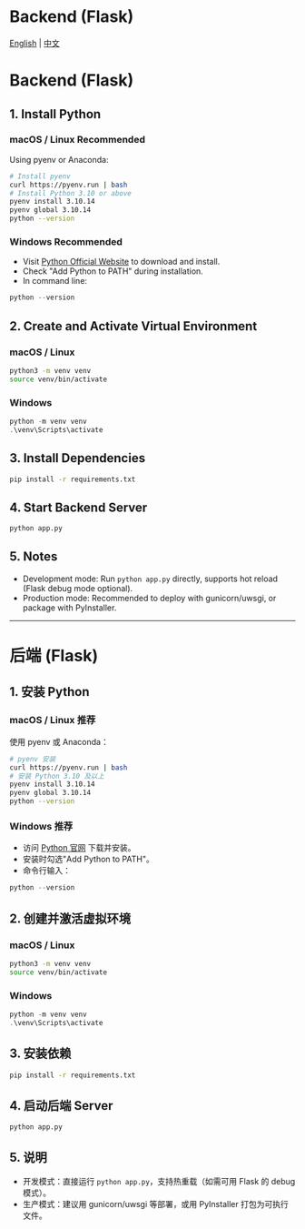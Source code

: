 # Backend (Flask)

[English](#english) | [中文](#chinese)

<a name="english"></a>
# Backend (Flask)

## 1. Install Python

### macOS / Linux Recommended

Using pyenv or Anaconda:

```bash
# Install pyenv
curl https://pyenv.run | bash
# Install Python 3.10 or above
pyenv install 3.10.14
pyenv global 3.10.14
python --version
```

### Windows Recommended

- Visit [Python Official Website](https://www.python.org/downloads/) to download and install.
- Check "Add Python to PATH" during installation.
- In command line:

```powershell
python --version
```

## 2. Create and Activate Virtual Environment

### macOS / Linux
```bash
python3 -m venv venv
source venv/bin/activate
```

### Windows
```powershell
python -m venv venv
.\venv\Scripts\activate
```

## 3. Install Dependencies

```bash
pip install -r requirements.txt
```

## 4. Start Backend Server

```bash
python app.py
```

## 5. Notes
- Development mode: Run `python app.py` directly, supports hot reload (Flask debug mode optional).
- Production mode: Recommended to deploy with gunicorn/uwsgi, or package with PyInstaller.

---

<a name="chinese"></a>
# 后端 (Flask)

## 1. 安装 Python

### macOS / Linux 推荐

使用 pyenv 或 Anaconda：

```bash
# pyenv 安装
curl https://pyenv.run | bash
# 安装 Python 3.10 及以上
pyenv install 3.10.14
pyenv global 3.10.14
python --version
```

### Windows 推荐

- 访问 [Python 官网](https://www.python.org/downloads/) 下载并安装。
- 安装时勾选"Add Python to PATH"。
- 命令行输入：

```powershell
python --version
```

## 2. 创建并激活虚拟环境

### macOS / Linux
```bash
python3 -m venv venv
source venv/bin/activate
```

### Windows
```powershell
python -m venv venv
.\venv\Scripts\activate
```

## 3. 安装依赖

```bash
pip install -r requirements.txt
```

## 4. 启动后端 Server

```bash
python app.py
```

## 5. 说明
- 开发模式：直接运行 `python app.py`，支持热重载（如需可用 Flask 的 debug 模式）。
- 生产模式：建议用 gunicorn/uwsgi 等部署，或用 PyInstaller 打包为可执行文件。 